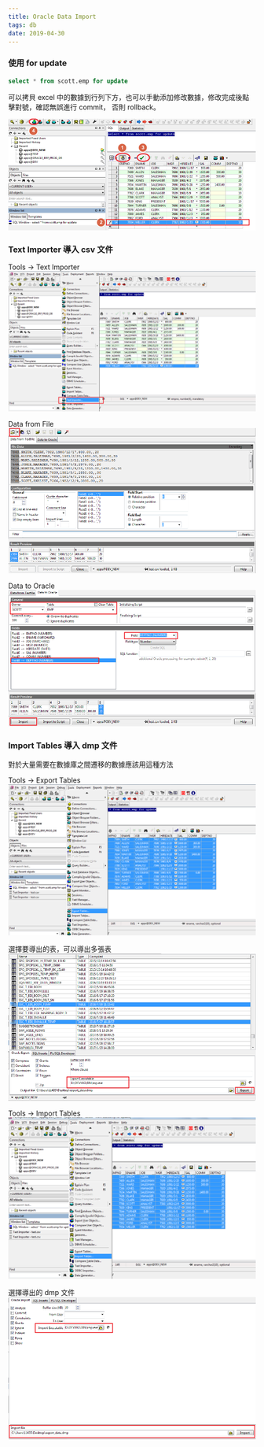 ```yaml
---
title: Oracle Data Import
tags: db
date: 2019-04-30
---
```


### 使用 for update

```sql
select * from scott.emp for update
```

可以拷貝 excel 中的數據到行列下方，也可以手動添加修改數據，修改完成後點擊對號，確認無誤進行 commit， 否則 rollback。

![](oracle-data-import/01.png)

### Text Importer 導入 csv 文件

Tools -> Text Importer
![](oracle-data-import/02.png)

Data from File
![](oracle-data-import/03.png)

Data to Oracle
![](oracle-data-import/04.png)

### Import Tables 導入 dmp 文件

對於大量需要在數據庫之間遷移的數據應該用這種方法

Tools -> Export Tables
![](oracle-data-import/05.png)

選擇要導出的表，可以導出多張表
![](oracle-data-import/06.png)

Tools -> Import Tables
![](oracle-data-import/07.png)

選擇導出的 dmp 文件
![](oracle-data-import/08.png)
